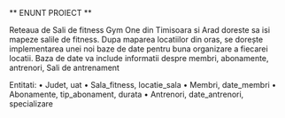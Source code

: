 ** ENUNT PROIECT **

Reteaua de Sali de fitness Gym One din Timisoara si Arad doreste sa isi mapeze salile de fitness. Dupa maparea locatiilor din oras, se dorește implementarea  unei noi baze de date pentru buna organizare a fiecarei locatii. Baza de date va include informatii despre membri, abonamente, antrenori, Sali de antrenament


Entitati:
•	Judet, uat
•	Sala_fitness, locatie_sala
•	Membri, date_membri
•	Abonamente, tip_abonament, durata
•	Antrenori, date_antrenori, specializare
